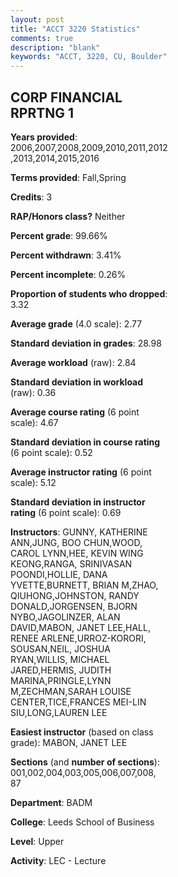```yaml
---
layout: post
title: "ACCT 3220 Statistics"
comments: true
description: "blank"
keywords: "ACCT, 3220, CU, Boulder"
--- 
```

<head>
<script src="https://ajax.googleapis.com/ajax/libs/jquery/2.1.3/jquery.min.js"></script>
<script src="https://dl.dropboxusercontent.com/s/pc42nxpaw1ea4o9/highcharts.js?dl=0"></script>
<!-- <script src="../assets/js/highcharts.js"></script> -->
<style type="text/css">@font-face {
	font-family: "Bebas Neue";
	src: url(https://www.filehosting.org/file/details/544349/BebasNeue%20Regular.otf) format("opentype");
	}
	h1.Bebas { 
		font-family: "Bebas Neue", Verdana, Tahoma;
	}
</style>
</head>
<body>
	<div id="container" style="float: right; width: 45%; height: 88%; margin-left: 2.5%; margin-right: 2.5%;"></div>
	<script language="JavaScript">
		$(document).ready(function() {
		var chart = {type: 'column'};
		var title = {text: 'Grade Distribution'};
		var xAxis = {categories: ['A','B','C','D','F'],crosshair: true};
		var yAxis = {min: 0,title: {text: 'Percentage'}};
		var tooltip = {headerFormat: '<center><b><span style="font-size:20px">{point.key}</span></b></center>',
		               pointFormat: '<td style="padding:0"><b>{point.y:.1f}%</b></td>',
		               footerFormat: '</table>',shared: true,useHTML: true};
		var plotOptions = {column: {pointPadding: 0.0,borderWidth: 0}};  
		var credits = {enabled: false};var series= [{name: 'Percent',data: [23.41,42.64,26.67,4.71,2.57,]}];
		var json = {};
		json.chart = chart;
		json.title = title;
		json.tooltip = tooltip;
		json.xAxis = xAxis;
		json.yAxis = yAxis;  
		json.series = series;
		json.plotOptions = plotOptions;  
		json.credits = credits;
		$('#container').highcharts(json);
	});
	</script>
</body>
			   
## CORP FINANCIAL RPRTNG 1

**Years provided**: 2006,2007,2008,2009,2010,2011,2012,2013,2014,2015,2016

**Terms provided**: Fall,Spring

**Credits**: 3

**RAP/Honors class?** Neither

**Percent grade**: 99.66%

**Percent withdrawn**: 3.41%

**Percent incomplete**: 0.26%

**Proportion of students who dropped**: 3.32

**Average grade** (4.0 scale): 2.77

**Standard deviation in grades**: 28.98

**Average workload** (raw): 2.84

**Standard deviation in workload** (raw): 0.36

**Average course rating** (6 point scale): 4.67

**Standard deviation in course rating** (6 point scale): 0.52

**Average instructor rating** (6 point scale): 5.12

**Standard deviation in instructor rating** (6 point scale): 0.69

**Instructors**: GUNNY, KATHERINE ANN,JUNG, BOO CHUN,WOOD, CAROL LYNN,HEE, KEVIN WING KEONG,RANGA, SRINIVASAN POONDI,HOLLIE, DANA YVETTE,BURNETT, BRIAN M,ZHAO, QIUHONG,JOHNSTON, RANDY DONALD,JORGENSEN, BJORN NYBO,JAGOLINZER, ALAN DAVID,MABON, JANET LEE,HALL, RENEE ARLENE,URROZ-KORORI, SOUSAN,NEIL, JOSHUA RYAN,WILLIS, MICHAEL JARED,HERMIS, JUDITH MARINA,PRINGLE,LYNN M,ZECHMAN,SARAH LOUISE CENTER,TICE,FRANCES MEI-LIN SIU,LONG,LAUREN LEE

**Easiest instructor** (based on class grade): MABON, JANET LEE

**Sections** (and **number of sections**): 001,002,004,003,005,006,007,008, 87

**Department**: BADM

**College**: Leeds School of Business

**Level**: Upper

**Activity**: LEC - Lecture